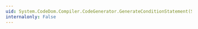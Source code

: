 ```yaml
---
uid: System.CodeDom.Compiler.CodeGenerator.GenerateConditionStatement(System.CodeDom.CodeConditionStatement)
internalonly: False
---
```

